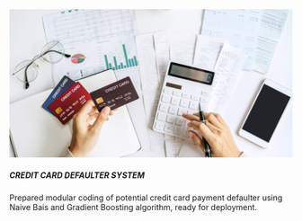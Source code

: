 
<img src="credit.jpg" alt="">
  <h5>CREDIT CARD DEFAULTER SYSTEM</h5>
  <p> Prepared modular coding of potential credit card payment defaulter using Naive Bais and Gradient Boosting algorithm, ready for deployment.
  </p>
  <a href=""><i class='bx bx-link'></i></a>
</div>
</div>
